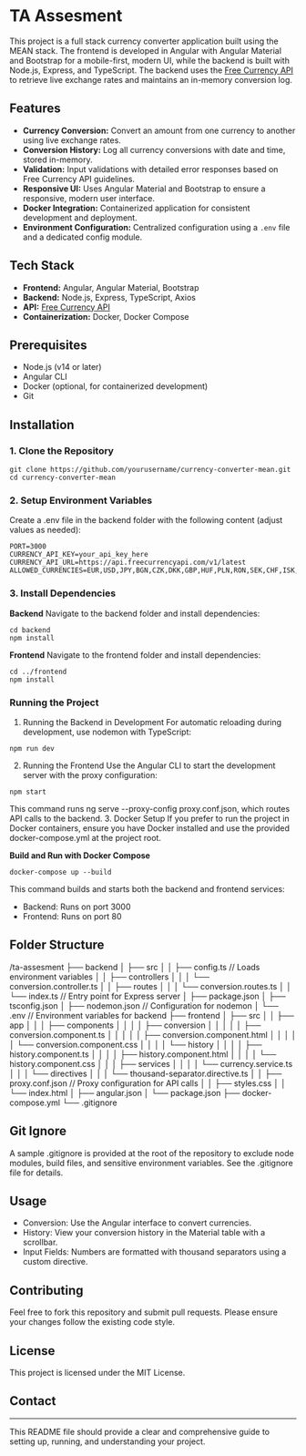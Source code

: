 # TA Assesment

This project is a full stack currency converter application built using the MEAN stack. The frontend is developed in Angular with Angular Material and Bootstrap for a mobile-first, modern UI, while the backend is built with Node.js, Express, and TypeScript. The backend uses the [Free Currency API](https://freecurrencyapi.com/docs/) to retrieve live exchange rates and maintains an in-memory conversion log.

## Features

- **Currency Conversion:** Convert an amount from one currency to another using live exchange rates.
- **Conversion History:** Log all currency conversions with date and time, stored in-memory.
- **Validation:** Input validations with detailed error responses based on Free Currency API guidelines.
- **Responsive UI:** Uses Angular Material and Bootstrap to ensure a responsive, modern user interface.
- **Docker Integration:** Containerized application for consistent development and deployment.
- **Environment Configuration:** Centralized configuration using a `.env` file and a dedicated config module.

## Tech Stack

- **Frontend:** Angular, Angular Material, Bootstrap
- **Backend:** Node.js, Express, TypeScript, Axios
- **API:** [Free Currency API](https://freecurrencyapi.com/docs/)
- **Containerization:** Docker, Docker Compose

## Prerequisites

- Node.js (v14 or later)
- Angular CLI
- Docker (optional, for containerized development)
- Git

## Installation

### 1. Clone the Repository

```
git clone https://github.com/yourusername/currency-converter-mean.git
cd currency-converter-mean
```
### 2. Setup Environment Variables
Create a .env file in the backend folder with the following content (adjust values as needed):
```env
PORT=3000
CURRENCY_API_KEY=your_api_key_here
CURRENCY_API_URL=https://api.freecurrencyapi.com/v1/latest
ALLOWED_CURRENCIES=EUR,USD,JPY,BGN,CZK,DKK,GBP,HUF,PLN,RON,SEK,CHF,ISK,NOK,HRK,RUB,TRY,AUD,BRL,CAD,CNY,HKD,IDR,ILS,INR,KRW,MXN,MYR,NZD,PHP,SGD,THB,ZAR
```
### 3. Install Dependencies
**Backend**
Navigate to the backend folder and install dependencies:
```
cd backend
npm install
```
**Frontend**
Navigate to the frontend folder and install dependencies:
```
cd ../frontend
npm install
```
### Running the Project
1. Running the Backend in Development
For automatic reloading during development, use nodemon with TypeScript:
```
npm run dev
```
2. Running the Frontend
Use the Angular CLI to start the development server with the proxy configuration:
```
npm start
```
This command runs ng serve --proxy-config proxy.conf.json, which routes API calls to the backend.
3. Docker Setup
If you prefer to run the project in Docker containers, ensure you have Docker installed and use the provided docker-compose.yml at the project root.

**Build and Run with Docker Compose**
```
docker-compose up --build
```
This command builds and starts both the backend and frontend services:
- Backend: Runs on port 3000
- Frontend: Runs on port 80

## Folder Structure
/ta-assesment
├── backend
│   ├── src
│   │   ├── config.ts          // Loads environment variables
│   │   ├── controllers
│   │   │   └── conversion.controller.ts
│   │   ├── routes
│   │   │   └── conversion.routes.ts
│   │   └── index.ts           // Entry point for Express server
│   ├── package.json
│   ├── tsconfig.json
│   ├── nodemon.json           // Configuration for nodemon
│   └── .env                 // Environment variables for backend
├── frontend
│   ├── src
│   │   ├── app
│   │   │   ├── components
│   │   │   │   ├── conversion
│   │   │   │   │   ├── conversion.component.ts
│   │   │   │   │   ├── conversion.component.html
│   │   │   │   │   └── conversion.component.css
│   │   │   │   └── history
│   │   │   │       ├── history.component.ts
│   │   │   │       ├── history.component.html
│   │   │   │       └── history.component.css
│   │   │   ├── services
│   │   │   │   └── currency.service.ts
│   │   │   └── directives
│   │   │       └── thousand-separator.directive.ts
│   │   ├── proxy.conf.json     // Proxy configuration for API calls
│   │   ├── styles.css
│   │   └── index.html
│   ├── angular.json
│   └── package.json
├── docker-compose.yml
└── .gitignore

## Git Ignore
A sample .gitignore is provided at the root of the repository to exclude node modules, build files, and sensitive environment variables. See the .gitignore file for details.

## Usage
- Conversion: Use the Angular interface to convert currencies.
- History: View your conversion history in the Material table with a scrollbar.
- Input Fields: Numbers are formatted with thousand separators using a custom directive.

## Contributing
Feel free to fork this repository and submit pull requests. Please ensure your changes follow the existing code style.

## License
This project is licensed under the MIT License.

## Contact
---
This README file should provide a clear and comprehensive guide to setting up, running, and understanding your project.